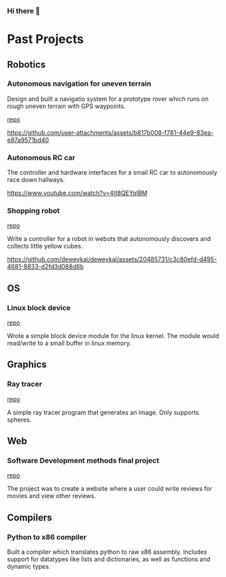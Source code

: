### Hi there 👋

<!--
**deweykai/deweykai** is a ✨ _special_ ✨ repository because its `README.md` (this file) appears on your GitHub profile.

Here are some ideas to get you started:

- 🔭 I’m currently working on ...
- 🌱 I’m currently learning ...
- 👯 I’m looking to collaborate on ...
- 🤔 I’m looking for help with ...
- 💬 Ask me about ...
- 📫 How to reach me: ...
- 😄 Pronouns: ...
- ⚡ Fun fact: ...
-->

# Past Projects

## Robotics

### Autonomous navigation for uneven terrain

Design and built a navigatio system for a prototype rover which runs on rough uneven terrain with GPS waypoints.

[repo](https://github.com/team19-haql/haql-rover)

https://github.com/user-attachments/assets/b817b008-f781-44e9-83ea-e87a9571bd40

### Autonomous RC car

The controller and hardware interfaces for a small RC car to autonomously race down hallways. 

https://www.youtube.com/watch?v=4It8QEYqIBM

### Shopping robot

[repo](https://github.com/deweykai/intro-robotics-final-project)

Write a controller for a robot in webots that autonomously discovers and collects little yellow cubes.

https://github.com/deweykai/deweykai/assets/20485731/c3c80efd-d495-4681-8833-d2fd3d088d6b

## OS

### Linux block device

[repo](https://github.com/deweykai/os-class)

Wrote a simple block device module for the linux kernel. The module would read/write to a small buffer in linux memory. 

## Graphics

### Ray tracer

[repo](https://github.com/deweykai/ray-tracer)

A simple ray tracer program that generates an image. Only supports spheres. 

## Web

### Software Development methods final project

[repo](https://github.com/deweykai/software-development-final-project)

The project was to create a website where a user could write reviews for movies and view other reviews.


## Compilers

### Python to x86 compiler

Built a compiler which translates python to raw x86 assembly. Includes support for datatypes like lists and dictionaries, as well as functions and dynamic types. 

